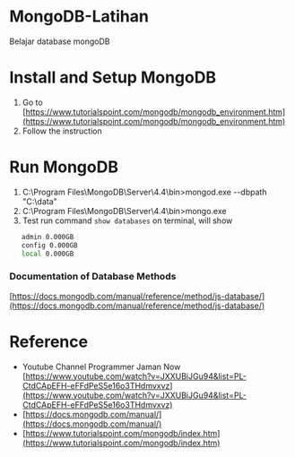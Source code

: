 # MongoDB-Latihan

Belajar database mongoDB

# Install and Setup MongoDB

1. Go to [https://www.tutorialspoint.com/mongodb/mongodb_environment.htm](https://www.tutorialspoint.com/mongodb/mongodb_environment.htm)
2. Follow the instruction

# Run MongoDB

1. C:\Program Files\MongoDB\Server\4.4\bin>mongod.exe --dbpath "C:\data"
2. C:\Program Files\MongoDB\Server\4.4\bin>mongo.exe
3. Test run command `show databases` on terminal, will show

```sh
   admin 0.000GB
   config 0.000GB
   local 0.000GB
```

### Documentation of Database Methods

[https://docs.mongodb.com/manual/reference/method/js-database/](https://docs.mongodb.com/manual/reference/method/js-database/)

# Reference

- Youtube Channel Programmer Jaman Now [https://www.youtube.com/watch?v=JXXUBiJGu94&list=PL-CtdCApEFH-eFFdPeS5e16o3THdmvxvz](https://www.youtube.com/watch?v=JXXUBiJGu94&list=PL-CtdCApEFH-eFFdPeS5e16o3THdmvxvz)
- [https://docs.mongodb.com/manual/](https://docs.mongodb.com/manual/)
- [https://www.tutorialspoint.com/mongodb/index.htm](https://www.tutorialspoint.com/mongodb/index.htm)
